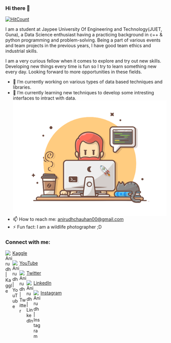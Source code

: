 ### Hi there 👋

[![HitCount](http://hits.dwyl.com/Anirudh-Chauhan/Anirudh-Chauhan.svg)](http://hits.dwyl.com/Anirudh-Chauhan/Anirudh-Chauhan)

I am a student at Jaypee University Of Engineering and Technology(JUET, Guna), a Data Science enthusiast having a practicing background in c++ & python programming and problem-solving. Being a part of various events and team projects in the previous years, I have good team ethics and industrial skills.

I am a very curious fellow when it comes to explore and try out new skills. Developing new things every time is fun so I try to learn something new every day. Looking forward to more opportunities in these fields.



- 🔭 I’m currently working on various types of data based techniques and libraries.
- 🌱 I’m currently learning new techniques to develop some intresting interfaces to intract with data.
<img align="right" width="500px" src="image1.png"/>[]()
- 📫 How to reach me: anirudhchauhan00@gmail.com
- ⚡ Fun fact: I am a wildlife photographer ;D 



### Connect with me:


<img align="left" alt="Anirudh | Kaggle" width="22px" src="https://github.com/simple-icons/simple-icons/blob/develop/icons/kaggle.svg" />[Kaggle](https://www.kaggle.com/anirudhchauhan)

<img align="left" alt="Anirudh | YouTube" width="22px" src="https://cdn.jsdelivr.net/npm/simple-icons@v3/icons/youtube.svg" />[YouTube](https://www.youtube.com/channel/UCWPlGsv4UHVdEJgKfsNGTMQ?view_as=subscriber)

<img align="left" alt="Anirudh | Twitter" width="22px" src="https://cdn.jsdelivr.net/npm/simple-icons@v3/icons/twitter.svg" />[Twitter](https://twitter.com/home)

<img align="left" alt="Anirudh | LinkedIn" width="22px" src="https://cdn.jsdelivr.net/npm/simple-icons@v3/icons/linkedin.svg" />[LinkedIn](https://www.linkedin.com/in/anirudh-singh-chauhan/)

<img align="left" alt="Anirudh | Instagram" width="22px" src="https://cdn.jsdelivr.net/npm/simple-icons@v3/icons/instagram.svg" />[Instagram](https://www.instagram.com/_mu.sa.fir_)



<br />







